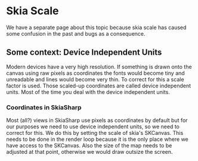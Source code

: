 # Skia Scale

We have a separate page about this topic because skia scale has caused some confusion in the past and bugs as a consequence. 

## Some context: Device Independent Units 
Modern devices have a very high resolution. If something is drawn onto the canvas using raw pixels as coordinates the fonts would become tiny and unreadable and lines would become very thin. To correct for this a scale factor is used. Those scaled-up coordinates are called device independent units. Most of the time you deal with the device independent units.

### Coordinates in SkiaSharp
Most (all?) views in SkiaSharp use pixels as coordinates by default but for our purposes we need to use device independent units, so we need to correct for this. We do this by setting the scale of skia's SKCanvas. This needs to be done in the render loop because it is the only place where we have access to the SKCanvas. Also the size of the map needs to be adjusted at that point, otherwise we would draw outsize the screen.
